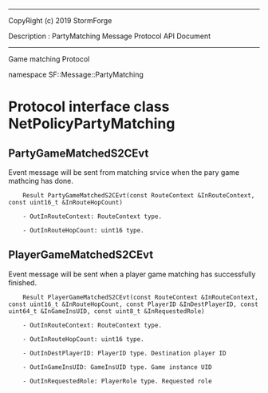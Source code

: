 ﻿***
 
 CopyRight (c) 2019 StormForge
 
 Description : PartyMatching Message Protocol API Document

***



Game matching Protocol

namespace SF::Message::PartyMatching


# Protocol interface class NetPolicyPartyMatching
## PartyGameMatchedS2CEvt
Event message will be sent from matching srvice when the pary game mathcing has done.

        Result PartyGameMatchedS2CEvt(const RouteContext &InRouteContext, const uint16_t &InRouteHopCount)

		- OutInRouteContext: RouteContext type. 

		- OutInRouteHopCount: uint16 type. 


## PlayerGameMatchedS2CEvt
Event message will be sent when a player game matching has successfully finished.

        Result PlayerGameMatchedS2CEvt(const RouteContext &InRouteContext, const uint16_t &InRouteHopCount, const PlayerID &InDestPlayerID, const uint64_t &InGameInsUID, const uint8_t &InRequestedRole)

		- OutInRouteContext: RouteContext type. 

		- OutInRouteHopCount: uint16 type. 

		- OutInDestPlayerID: PlayerID type. Destination player ID

		- OutInGameInsUID: GameInsUID type. Game instance UID

		- OutInRequestedRole: PlayerRole type. Requested role









